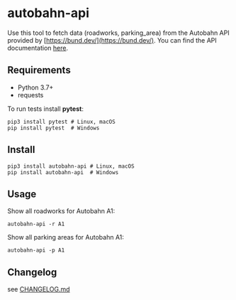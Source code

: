 # autobahn-api

Use this tool to fetch data (roadworks, parking_area) from the Autobahn API provided by [https://bund.dev/](https://bund.dev/). You can find the API documentation [here](https://autobahn.api.bund.dev/).

## Requirements

* Python 3.7+
* requests

To run tests install **pytest**:

    pip3 install pytest # Linux, macOS
    pip install pytest  # Windows

## Install

    pip3 install autobahn-api # Linux, macOS
    pip install autobahn-api  # Windows

## Usage

Show all roadworks for Autobahn A1:

    autobahn-api -r A1

Show all parking areas for Autobahn A1:

    autobahn-api -p A1

## Changelog

see [CHANGELOG.md](https://github.com/niftycode/autobahn-api/blob/main/Changelog.md)
